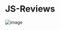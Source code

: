 # JS-Reviews

![image](https://github.com/aykhanalizada/JS-Reviews/assets/140394087/5c780f7c-375a-436c-96d4-53df362e340d)

